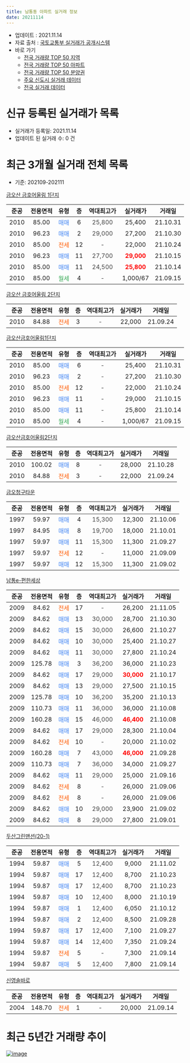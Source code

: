 ```yaml
---
title: 남통동 아파트 실거래 정보
date: 20211114
---
```


* 업데이트 : 2021.11.14
* 자료 출처 : [국토교통부 실거래가 공개시스템](http://rt.molit.go.kr)
* 바로 가기
    * [전국 거래량 TOP 50 지역](https://apt-info.github.io/apt-trade-info/tr)
    * [전국 거래량 TOP 50 아파트](https://apt-info.github.io/apt-trade-info/ta)
    * [전국 거래량 TOP 50 분양권](https://apt-info.github.io/apt-trade-info/tb)
    * [주요 신도시 실거래 데이터](https://apt-info.github.io/apt-trade-info/newtown)
    * [전국 실거래 데이터](https://apt-info.github.io/apt-trade-info/all)



<script async src="https://pagead2.googlesyndication.com/pagead/js/adsbygoogle.js"></script>
<!-- 기본광고 -->
<ins class="adsbygoogle"
     style="display:block"
     data-ad-client="ca-pub-1142216861245946"
     data-ad-slot="4805727019"
     data-ad-format="auto"
     data-full-width-responsive="true"></ins>
<script>
     (adsbygoogle = window.adsbygoogle || []).push({});
</script>


# 신규 등록된 실거래가 목록

* 실거래가 등록일: 2021.11.14
* 업데이트 된 실거래 수: 0 건




<script async src="https://pagead2.googlesyndication.com/pagead/js/adsbygoogle.js"></script>
<!-- 기본광고 -->
<ins class="adsbygoogle"
     style="display:block"
     data-ad-client="ca-pub-1142216861245946"
     data-ad-slot="4805727019"
     data-ad-format="auto"
     data-full-width-responsive="true"></ins>
<script>
     (adsbygoogle = window.adsbygoogle || []).push({});
</script>


# 최근 3개월 실거래 전체 목록
* 기준: 202109-202111


[금오산 금호어울림 1단지](https://search.naver.com/search.naver?query=%EA%B8%88%EC%98%A4%EC%82%B0+%EA%B8%88%ED%98%B8%EC%96%B4%EC%9A%B8%EB%A6%BC+1%EB%8B%A8%EC%A7%80)

|준공|전용면적|유형|층|역대최고가|실거래가|거래일|
|:---:|:---:|:---:|:---:|:---:|:---:|:---:|
|2010|85.00|<span style="color:#4285F3">매매</span>|6|<span style="color:#444444">25,800</span>|25,400|21.10.31|
|2010|96.23|<span style="color:#4285F3">매매</span>|2|<span style="color:#444444">29,000</span>|27,200|21.10.30|
|2010|85.00|<span style="color:#FF5A00">전세</span>|12|<span style="color:#444444">-</span>|22,000|21.10.24|
|2010|96.23|<span style="color:#4285F3">매매</span>|11|<span style="color:#444444">27,700</span>|<b><span style="color:#FF0000">29,000</span></b>|21.10.15|
|2010|85.00|<span style="color:#4285F3">매매</span>|11|<span style="color:#444444">24,500</span>|<b><span style="color:#FF0000">25,800</span></b>|21.10.14|
|2010|85.00|<span style="color:#34A853">월세</span>|4|<span style="color:#444444">-</span>|1,000/67|21.09.15|

[금오산 금호어울림 2단지](https://search.naver.com/search.naver?query=%EA%B8%88%EC%98%A4%EC%82%B0+%EA%B8%88%ED%98%B8%EC%96%B4%EC%9A%B8%EB%A6%BC+2%EB%8B%A8%EC%A7%80)

|준공|전용면적|유형|층|역대최고가|실거래가|거래일|
|:---:|:---:|:---:|:---:|:---:|:---:|:---:|
|2010|84.88|<span style="color:#FF5A00">전세</span>|3|<span style="color:#444444">-</span>|22,000|21.09.24|

[금오산금호어울림1단지](https://search.naver.com/search.naver?query=%EA%B8%88%EC%98%A4%EC%82%B0%EA%B8%88%ED%98%B8%EC%96%B4%EC%9A%B8%EB%A6%BC1%EB%8B%A8%EC%A7%80)

|준공|전용면적|유형|층|역대최고가|실거래가|거래일|
|:---:|:---:|:---:|:---:|:---:|:---:|:---:|
|2010|85.00|<span style="color:#4285F3">매매</span>|6|<span style="color:#444444">-</span>|25,400|21.10.31|
|2010|96.23|<span style="color:#4285F3">매매</span>|2|<span style="color:#444444">-</span>|27,200|21.10.30|
|2010|85.00|<span style="color:#FF5A00">전세</span>|12|<span style="color:#444444">-</span>|22,000|21.10.24|
|2010|96.23|<span style="color:#4285F3">매매</span>|11|<span style="color:#444444">-</span>|29,000|21.10.15|
|2010|85.00|<span style="color:#4285F3">매매</span>|11|<span style="color:#444444">-</span>|25,800|21.10.14|
|2010|85.00|<span style="color:#34A853">월세</span>|4|<span style="color:#444444">-</span>|1,000/67|21.09.15|

[금오산금호어울림2단지](https://search.naver.com/search.naver?query=%EA%B8%88%EC%98%A4%EC%82%B0%EA%B8%88%ED%98%B8%EC%96%B4%EC%9A%B8%EB%A6%BC2%EB%8B%A8%EC%A7%80)

|준공|전용면적|유형|층|역대최고가|실거래가|거래일|
|:---:|:---:|:---:|:---:|:---:|:---:|:---:|
|2010|100.02|<span style="color:#4285F3">매매</span>|8|<span style="color:#444444">-</span>|28,000|21.10.28|
|2010|84.88|<span style="color:#FF5A00">전세</span>|3|<span style="color:#444444">-</span>|22,000|21.09.24|

[금오청구타운](https://search.naver.com/search.naver?query=%EA%B8%88%EC%98%A4%EC%B2%AD%EA%B5%AC%ED%83%80%EC%9A%B4)

|준공|전용면적|유형|층|역대최고가|실거래가|거래일|
|:---:|:---:|:---:|:---:|:---:|:---:|:---:|
|1997|59.97|<span style="color:#4285F3">매매</span>|4|<span style="color:#444444">15,300</span>|12,300|21.10.06|
|1997|84.95|<span style="color:#4285F3">매매</span>|8|<span style="color:#444444">19,700</span>|18,000|21.10.01|
|1997|59.97|<span style="color:#4285F3">매매</span>|11|<span style="color:#444444">15,300</span>|11,300|21.09.27|
|1997|59.97|<span style="color:#FF5A00">전세</span>|12|<span style="color:#444444">-</span>|11,000|21.09.09|
|1997|59.97|<span style="color:#4285F3">매매</span>|12|<span style="color:#444444">15,300</span>|11,300|21.09.02|

[남통e-편한세상](https://search.naver.com/search.naver?query=%EB%82%A8%ED%86%B5e-%ED%8E%B8%ED%95%9C%EC%84%B8%EC%83%81)

|준공|전용면적|유형|층|역대최고가|실거래가|거래일|
|:---:|:---:|:---:|:---:|:---:|:---:|:---:|
|2009|84.62|<span style="color:#FF5A00">전세</span>|17|<span style="color:#444444">-</span>|26,200|21.11.05|
|2009|84.62|<span style="color:#4285F3">매매</span>|13|<span style="color:#444444">30,000</span>|28,700|21.10.30|
|2009|84.62|<span style="color:#4285F3">매매</span>|15|<span style="color:#444444">30,000</span>|26,600|21.10.27|
|2009|84.62|<span style="color:#4285F3">매매</span>|10|<span style="color:#444444">30,000</span>|25,400|21.10.27|
|2009|84.62|<span style="color:#4285F3">매매</span>|11|<span style="color:#444444">30,000</span>|27,800|21.10.24|
|2009|125.78|<span style="color:#4285F3">매매</span>|3|<span style="color:#444444">36,200</span>|36,000|21.10.23|
|2009|84.62|<span style="color:#4285F3">매매</span>|17|<span style="color:#444444">29,000</span>|<b><span style="color:#FF0000">30,000</span></b>|21.10.17|
|2009|84.62|<span style="color:#4285F3">매매</span>|13|<span style="color:#444444">29,000</span>|27,500|21.10.15|
|2009|125.78|<span style="color:#4285F3">매매</span>|10|<span style="color:#444444">36,200</span>|35,200|21.10.13|
|2009|110.73|<span style="color:#4285F3">매매</span>|11|<span style="color:#444444">36,000</span>|36,000|21.10.08|
|2009|160.28|<span style="color:#4285F3">매매</span>|15|<span style="color:#444444">46,000</span>|<b><span style="color:#FF0000">46,400</span></b>|21.10.08|
|2009|84.62|<span style="color:#4285F3">매매</span>|17|<span style="color:#444444">29,000</span>|28,300|21.10.04|
|2009|84.62|<span style="color:#FF5A00">전세</span>|10|<span style="color:#444444">-</span>|20,000|21.10.02|
|2009|160.28|<span style="color:#4285F3">매매</span>|7|<span style="color:#444444">43,000</span>|<b><span style="color:#FF0000">46,000</span></b>|21.09.28|
|2009|110.73|<span style="color:#4285F3">매매</span>|7|<span style="color:#444444">36,000</span>|34,000|21.09.27|
|2009|84.62|<span style="color:#4285F3">매매</span>|11|<span style="color:#444444">29,000</span>|25,000|21.09.16|
|2009|84.62|<span style="color:#FF5A00">전세</span>|8|<span style="color:#444444">-</span>|26,000|21.09.06|
|2009|84.62|<span style="color:#FF5A00">전세</span>|8|<span style="color:#444444">-</span>|26,000|21.09.06|
|2009|84.62|<span style="color:#4285F3">매매</span>|10|<span style="color:#444444">29,000</span>|23,900|21.09.02|
|2009|84.62|<span style="color:#4285F3">매매</span>|8|<span style="color:#444444">29,000</span>|27,800|21.09.01|

[두산그린맨션(20-1)](https://search.naver.com/search.naver?query=%EB%91%90%EC%82%B0%EA%B7%B8%EB%A6%B0%EB%A7%A8%EC%85%98%2820-1%29)

|준공|전용면적|유형|층|역대최고가|실거래가|거래일|
|:---:|:---:|:---:|:---:|:---:|:---:|:---:|
|1994|59.87|<span style="color:#4285F3">매매</span>|5|<span style="color:#444444">12,400</span>|9,000|21.11.02|
|1994|59.87|<span style="color:#4285F3">매매</span>|17|<span style="color:#444444">12,400</span>|8,700|21.10.23|
|1994|59.87|<span style="color:#4285F3">매매</span>|17|<span style="color:#444444">12,400</span>|8,700|21.10.23|
|1994|59.87|<span style="color:#4285F3">매매</span>|10|<span style="color:#444444">12,400</span>|8,000|21.10.19|
|1994|59.87|<span style="color:#4285F3">매매</span>|1|<span style="color:#444444">12,400</span>|6,050|21.10.12|
|1994|59.87|<span style="color:#4285F3">매매</span>|2|<span style="color:#444444">12,400</span>|8,500|21.09.28|
|1994|59.87|<span style="color:#4285F3">매매</span>|17|<span style="color:#444444">12,400</span>|7,100|21.09.27|
|1994|59.87|<span style="color:#4285F3">매매</span>|14|<span style="color:#444444">12,400</span>|7,350|21.09.24|
|1994|59.87|<span style="color:#FF5A00">전세</span>|5|<span style="color:#444444">-</span>|7,300|21.09.14|
|1994|59.87|<span style="color:#4285F3">매매</span>|5|<span style="color:#444444">12,400</span>|7,800|21.09.14|


<script async src="https://pagead2.googlesyndication.com/pagead/js/adsbygoogle.js"></script>
<!-- 기본광고 -->
<ins class="adsbygoogle"
     style="display:block"
     data-ad-client="ca-pub-1142216861245946"
     data-ad-slot="4805727019"
     data-ad-format="auto"
     data-full-width-responsive="true"></ins>
<script>
     (adsbygoogle = window.adsbygoogle || []).push({});
</script>


[신영솔바로](https://search.naver.com/search.naver?query=%EC%8B%A0%EC%98%81%EC%86%94%EB%B0%94%EB%A1%9C)

|준공|전용면적|유형|층|역대최고가|실거래가|거래일|
|:---:|:---:|:---:|:---:|:---:|:---:|:---:|
|2004|148.70|<span style="color:#FF5A00">전세</span>|1|<span style="color:#444444">-</span>|20,000|21.09.14|



<script async src="https://pagead2.googlesyndication.com/pagead/js/adsbygoogle.js"></script>
<!-- 기본광고 -->
<ins class="adsbygoogle"
     style="display:block"
     data-ad-client="ca-pub-1142216861245946"
     data-ad-slot="4805727019"
     data-ad-format="auto"
     data-full-width-responsive="true"></ins>
<script>
     (adsbygoogle = window.adsbygoogle || []).push({});
</script>


# 최근 5년간 거래량 추이


<div style="width:100%;">
    <canvas id="deal_progress" height="200"></canvas>
</div>

<script>
new Chart(document.getElementById("deal_progress"), {
    type: 'line',
    data: {
        labels: ['16.01','16.02','16.03','16.04','16.05','16.06','16.07','16.08','16.09','16.10','16.11','16.12','17.01','17.02','17.03','17.04','17.05','17.06','17.07','17.08','17.09','17.10','17.11','17.12','18.01','18.02','18.03','18.04','18.05','18.06','18.07','18.08','18.09','18.10','18.11','18.12','19.01','19.02','19.03','19.04','19.05','19.06','19.07','19.08','19.09','19.10','19.11','19.12','20.01','20.02','20.03','20.04','20.05','20.06','20.07','20.08','20.09','20.10','20.11','20.12','21.01','21.02','21.03','21.04','21.05','21.06','21.07','21.08','21.09','21.10','21.11'],
        datasets: [{
            label: '매매/분양권',
            data: [7,8,15,12,3,11,7,16,6,14,7,11,6,7,6,9,7,7,6,8,7,18,11,13,5,12,11,8,11,6,11,9,9,15,5,6,7,5,8,6,11,8,8,4,16,9,11,12,13,16,14,13,20,42,8,14,7,12,27,46,18,14,23,16,8,16,18,13,11,26,1],
            borderColor: "rgba(66, 133, 243, 1)",
            backgroundColor: "rgba(66, 133, 243, 0.05)",
            borderWidth: 1,
            pointRadius: 0,
            fill: false,
            lineTension: 0
        },{
            label: '전/월세',
            data: [4,10,5,8,9,8,7,10,11,3,9,6,4,7,5,7,6,4,5,5,8,4,5,11,5,9,10,9,6,9,6,4,4,4,7,2,5,4,8,1,5,2,7,3,7,5,5,4,5,6,7,5,5,6,3,2,6,4,7,7,4,5,11,1,5,4,10,11,9,3,1],
            borderColor: "rgba(255, 90, 0, 1)",
            backgroundColor: "rgba(255, 90, 0, 0.05)",
            borderWidth: 1,
            pointRadius: 0,
            fill: false,
            lineTension: 0
        },{
            label: '합계',
            data: [11,18,20,20,12,19,14,26,17,17,16,17,10,14,11,16,13,11,11,13,15,22,16,24,10,21,21,17,17,15,17,13,13,19,12,8,12,9,16,7,16,10,15,7,23,14,16,16,18,22,21,18,25,48,11,16,13,16,34,53,22,19,34,17,13,20,28,24,20,29,2],
            borderColor: "rgba(0, 0, 0, 1)",
            backgroundColor: "rgba(0, 0, 0, 0.03)",
            borderWidth: 0.1,
            pointRadius: 0,
            fill: true,
            lineTension: 0
        }
        ]
    },
    options: {
        responsive: true,
        title: {
            display: false
        },
        tooltips: {
            mode: 'index',
            intersect: false
        },
        hover: {
            mode: 'nearest',
            intersect: true
        },
        scales: {
            xAxes: [{
                display: true,
                scaleLabel: {
                    display: true,
                    labelString: '년/월'
                }
            }],
            yAxes: [{
                display: true,
                ticks: {
                    suggestedMin: 0,
                },
                scaleLabel: {
                    display: true,
                    labelString: '실거래 수'
                }
            }]
        }
    }
});

</script>


[![image](https://apt-info.github.io/images/2020-01-03-apt-trade-info/1024x500.png)](https://play.google.com/store/apps/details?id=com.aptinfo.apttradeinfo)

